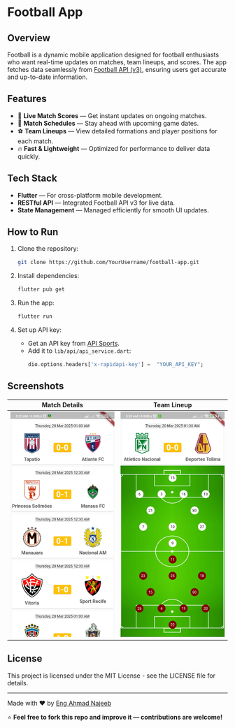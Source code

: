 # Football App

## Overview
Football is a dynamic mobile application designed for football enthusiasts who want real-time updates on matches, team lineups, and scores. The app fetches data seamlessly from [Football API (v3)](https://v3.football.api-sports.io), ensuring users get accurate and up-to-date information.

## Features
- 🏅 **Live Match Scores** — Get instant updates on ongoing matches.
- 📅 **Match Schedules** — Stay ahead with upcoming game dates.
- ⚽ **Team Lineups** — View detailed formations and player positions for each match.
- 🔥 **Fast & Lightweight** — Optimized for performance to deliver data quickly.

## Tech Stack
- **Flutter** — For cross-platform mobile development.
- **RESTful API** — Integrated Football API v3 for live data.
- **State Management** — Managed efficiently for smooth UI updates.

## How to Run
1. Clone the repository:
    ```bash
    git clone https://github.com/YourUsername/football-app.git
    ```

2. Install dependencies:
    ```bash
    flutter pub get
    ```

3. Run the app:
    ```bash
    flutter run
    ```

4. Set up API key:
    - Get an API key from [API Sports](https://www.api-football.com/).
    - Add it to `lib/api/api_service.dart`:
      ```dart
      dio.options.headers['x-rapidapi-key'] =  "YOUR_API_KEY";
      ```

## Screenshots
| Match Details | Team Lineup |
| ------------- | ----------- |
| ![Match Details](https://github.com/EngAhmadNajeeb/football_flutter/blob/main/assets/images/screenshot1.jpg?raw=true) | ![Team Lineup](https://github.com/EngAhmadNajeeb/football_flutter/blob/main/assets/images/screenshot2.jpg?raw=true) 


## License

This project is licensed under the MIT License - see the LICENSE file for details.

---

Made with ❤️ by [Eng Ahmad Najeeb](https://github.com/EngAhmadNajeeb)

⭐ **Feel free to fork this repo and improve it — contributions are welcome!**


